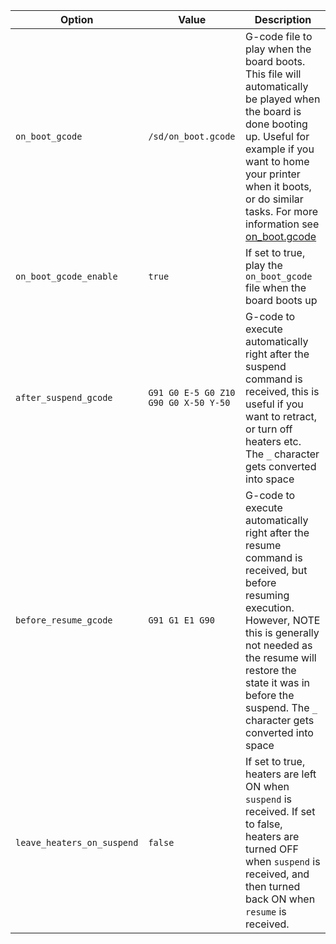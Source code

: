 
| Option                | Value                           | Description |
| --------------------- | ------------------------------- | ----------- |
| `on_boot_gcode`       | `/sd/on_boot.gcode`             | G-code file to play when the board boots. This file will automatically be played when the board is done booting up. Useful for example if you want to home your printer when it boots, or do similar tasks. For more information see [on_boot.gcode](on_boot.gcode) |
| `on_boot_gcode_enable`| `true`                          | If set to true, play the `on_boot_gcode` file when the board boots up |
| `after_suspend_gcode` | `G91 G0 E-5 G0 Z10 G90 G0 X-50 Y-50` | G-code to execute automatically right after the suspend command is received, this is useful if you want to retract, or turn off heaters etc. The `_` character gets converted into space|
| `before_resume_gcode` | `G91 G1 E1 G90`                 | G-code to execute automatically right after the resume command is received, but before resuming execution. However, NOTE this is generally not needed as the resume will restore the state it was in before the suspend.  The `_` character gets converted into space|
| `leave_heaters_on_suspend` | `false`                   | If set to true, heaters are left ON when `suspend` is received. If set to false, heaters are turned OFF when `suspend` is received, and then turned back ON when `resume` is received. |
